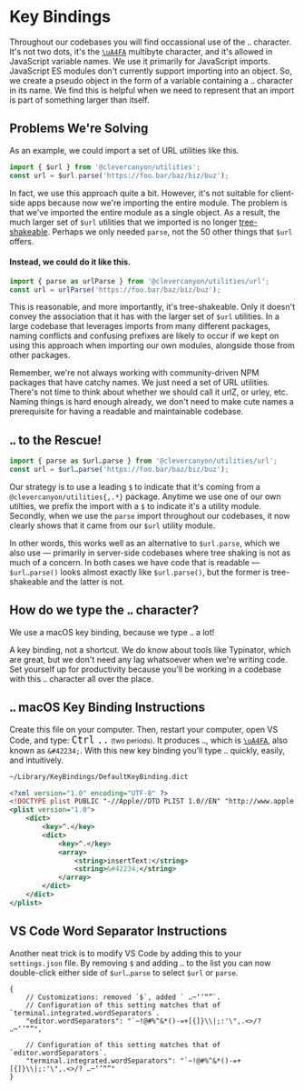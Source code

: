 # Key Bindings

Throughout our codebases you will find occassional use of the `ꓺ` character. It's not two dots, it's the [`\uA4FA`](https://graphemica.com/%EA%93%BA#code) multibyte character, and it's allowed in JavaScript variable names. We use it primarily for JavaScript imports. JavaScript ES modules don't currently support importing into an object. So, we create a pseudo object in the form of a variable containing a `ꓺ` character in its name. We find this is helpful when we need to represent that an import is part of something larger than itself.

## Problems We're Solving

As an example, we could import a set of URL utilities like this.

```js
import { $url } from '@clevercanyon/utilities';
const url = $url.parse('https://foo.bar/baz/biz/buz');
```

In fact, we use this approach quite a bit. However, it's not suitable for client-side apps because now we're importing the entire module. The problem is that we've imported the entire module as a single object. As a result, the much larger set of `$url` utilities that we imported is no longer [tree-shakeable](https://developer.mozilla.org/en-US/docs/Glossary/Tree_shaking). Perhaps we only needed `parse`, not the 50 other things that `$url` offers.

#### Instead, we could do it like this.

```js
import { parse as urlParse } from '@clevercanyon/utilities/url';
const url = urlParse('https://foo.bar/baz/biz/buz');
```

This is reasonable, and more importantly, it's tree-shakeable. Only it doesn't convey the association that it has with the larger set of `$url` utilities. In a large codebase that leverages imports from many different packages, naming conflicts and confusing prefixes are likely to occur if we kept on using this approach when importing our own modules, alongside those from other packages.

Remember, we're not always working with community-driven NPM packages that have catchy names. We just need a set of URL utilities. There's not time to think about whether we should call it urlZ, or urley, etc. Naming things is hard enough already, we don't need to make cute names a prerequisite for having a readable and maintainable codebase.

## `ꓺ` to the Rescue!

```js
import { parse as $urlꓺparse } from '@clevercanyon/utilities/url';
const url = $urlꓺparse('https://foo.bar/baz/biz/buz');
```

Our strategy is to use a leading `$` to indicate that it's coming from a `@clevercanyon/utilities{,.*}` package. Anytime we use one of our own utilties, we prefix the import with a `$` to indicate it's a utility module. Secondly, when we use the `parse` import throughout our codebases, it now clearly shows that it came from our `$url` utility module.

In other words, this works well as an alternative to `$url.parse`, which we also use — primarily in server-side codebases where tree shaking is not as much of a concern. In both cases we have code that is readable — `$urlꓺparse()` looks almost exactly like `$url.parse()`, but the former is tree-shakeable and the latter is not.

## How do we type the `ꓺ` character?

We use a macOS key binding, because we type `ꓺ` a lot!

A key binding, not a shortcut. We do know about tools like Typinator, which are great, but we don't need any lag whatsoever when we're writing code. Set yourself up for productivity because you'll be working in a codebase with this `ꓺ` character all over the place.

## `ꓺ` macOS Key Binding Instructions

Create this file on your computer. Then, restart your computer, open VS Code, and type: <big><kbd>Ctrl</kbd> <kbd>..</kbd></big> <small>(two periods)</small>. It produces `ꓺ`, which is [`\uA4FA`](https://graphemica.com/%EA%93%BA#code), also known as `&#42234;`. With this new key binding you'll type `ꓺ` quickly, easily, and intuitively.

```txt
~/Library/KeyBindings/DefaultKeyBinding.dict
```

```xml
<?xml version="1.0" encoding="UTF-8" ?>
<!DOCTYPE plist PUBLIC "-//Apple//DTD PLIST 1.0//EN" "http://www.apple.com/DTDs/PropertyList-1.0.dtd">
<plist version="1.0">
	<dict>
		<key>^.</key>
		<dict>
			<key>^.</key>
			<array>
				<string>insertText:</string>
				<string>&#42234;</string>
			</array>
		</dict>
	</dict>
</plist>
```

## VS Code Word Separator Instructions

Another neat trick is to modify VS Code by adding this to your `settings.json` file. By removing `$` and adding `ꓺ` to the list you can now double-click either side of `$urlꓺparse` to select `$url` or `parse`.

```jsonc
{
	// Customizations: removed `$`, added ` ꓺ─‘’“”`.
	// Configuration of this setting matches that of `terminal.integrated.wordSeparators`.
	"editor.wordSeparators": "`~!@#%^&*()-=+[{]}\\|;:'\",.<>/? ꓺ─‘’“”",

	// Configuration of this setting matches that of `editor.wordSeparators`.
	"terminal.integrated.wordSeparators": "`~!@#%^&*()-=+[{]}\\|;:'\",.<>/? ꓺ─‘’“”"
}
```
